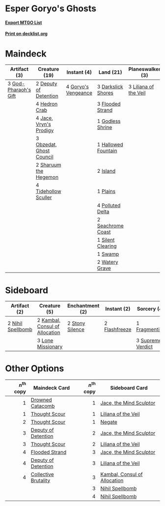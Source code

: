 # Esper Goryo's Ghosts

#### [Export MTGO List](../collection/Esper%20Goryo's%20Ghosts/Esper%20Goryo's%20Ghosts.txt)
#### [Print on decklist.org](http://decklist.org/?deckmain=3%09Collective%20Brutality%0A3%09Darkslick%20Shores%0A2%09Deputy%20of%20Detention%0A3%09Flooded%20Strand%0A3%09God-Pharaoh's%20Gift%0A1%09Godless%20Shrine%0A4%09Goryo's%20Vengeance%0A1%09Hallowed%20Fountain%0A4%09Hedron%20Crab%0A2%09Island%0A4%09Jace,%20Vryn's%20Prodigy%0A3%09Liliana%20of%20the%20Veil%0A3%09Obzedat,%20Ghost%20Council%0A1%09Plains%0A4%09Polluted%20Delta%0A2%09Refurbish%0A2%09Seachrome%20Coast%0A4%09Serum%20Visions%0A2%09Sharuum%20the%20Hegemon%0A1%09Silent%20Clearing%0A1%09Swamp%0A4%09Tidehollow%20Sculler%0A1%09Unburial%20Rites%0A2%09Watery%20Grave&deckside=2%09Flashfreeze%0A1%09Fragmentize%0A2%09Kambal,%20Consul%20of%20Allocation%0A3%09Lone%20Missionary%0A2%09Nihil%20Spellbomb%0A2%09Stony%20Silence%0A3%09Supreme%20Verdict)
# Maindeck

|                                         Artifact (3)                                          |                                           Creature (19)                                           |                                         Instant (4)                                         |                                          Land (21)                                          |                                        Planeswalker (3)                                        |                                          Sorcery (10)                                           |
|-----------------------------------------------------------------------------------------------|---------------------------------------------------------------------------------------------------|---------------------------------------------------------------------------------------------|---------------------------------------------------------------------------------------------|------------------------------------------------------------------------------------------------|-------------------------------------------------------------------------------------------------|
|3 [God-Pharaoh's Gift](http://gatherer.wizards.com/Pages/Card/Details.aspx?multiverseid=430850)|2 [Deputy of Detention](http://gatherer.wizards.com/Pages/Card/Details.aspx?multiverseid=457309)   |4 [Goryo's Vengeance](http://gatherer.wizards.com/Pages/Card/Details.aspx?multiverseid=74475)|3 [Darkslick Shores](http://gatherer.wizards.com/Pages/Card/Details.aspx?multiverseid=209400)|3 [Liliana of the Veil](http://gatherer.wizards.com/Pages/Card/Details.aspx?multiverseid=235597)|3 [Collective Brutality](http://gatherer.wizards.com/Pages/Card/Details.aspx?multiverseid=414380)|
|                                                                                               |4 [Hedron Crab](http://gatherer.wizards.com/Pages/Card/Details.aspx?multiverseid=180348)           |                                                                                             |3 [Flooded Strand](http://gatherer.wizards.com/Pages/Card/Details.aspx?multiverseid=405098)  |                                                                                                |2 [Refurbish](http://gatherer.wizards.com/Pages/Card/Details.aspx?multiverseid=417598)           |
|                                                                                               |4 [Jace, Vryn's Prodigy](http://gatherer.wizards.com/Pages/Card/Details.aspx?multiverseid=398434)  |                                                                                             |1 [Godless Shrine](http://gatherer.wizards.com/Pages/Card/Details.aspx?multiverseid=405099)  |                                                                                                |4 [Serum Visions](http://gatherer.wizards.com/Pages/Card/Details.aspx?multiverseid=50145)        |
|                                                                                               |3 [Obzedat, Ghost Council](http://gatherer.wizards.com/Pages/Card/Details.aspx?multiverseid=366246)|                                                                                             |1 [Hallowed Fountain](http://gatherer.wizards.com/Pages/Card/Details.aspx?multiverseid=97071)|                                                                                                |1 [Unburial Rites](http://gatherer.wizards.com/Pages/Card/Details.aspx?multiverseid=227087)      |
|                                                                                               |2 [Sharuum the Hegemon](http://gatherer.wizards.com/Pages/Card/Details.aspx?multiverseid=175127)   |                                                                                             |2 [Island](http://gatherer.wizards.com/Pages/Card/Details.aspx?multiverseid=439857)          |                                                                                                |                                                                                                 |
|                                                                                               |4 [Tidehollow Sculler](http://gatherer.wizards.com/Pages/Card/Details.aspx?multiverseid=175054)    |                                                                                             |1 [Plains](http://gatherer.wizards.com/Pages/Card/Details.aspx?multiverseid=439856)          |                                                                                                |                                                                                                 |
|                                                                                               |                                                                                                   |                                                                                             |4 [Polluted Delta](http://gatherer.wizards.com/Pages/Card/Details.aspx?multiverseid=405104)  |                                                                                                |                                                                                                 |
|                                                                                               |                                                                                                   |                                                                                             |2 [Seachrome Coast](http://gatherer.wizards.com/Pages/Card/Details.aspx?multiverseid=209399) |                                                                                                |                                                                                                 |
|                                                                                               |                                                                                                   |                                                                                             |1 [Silent Clearing](http://gatherer.wizards.com/Pages/Card/Details.aspx?multiverseid=464195) |                                                                                                |                                                                                                 |
|                                                                                               |                                                                                                   |                                                                                             |1 [Swamp](http://gatherer.wizards.com/Pages/Card/Details.aspx?multiverseid=439858)           |                                                                                                |                                                                                                 |
|                                                                                               |                                                                                                   |                                                                                             |2 [Watery Grave](http://gatherer.wizards.com/Pages/Card/Details.aspx?multiverseid=405114)    |                                                                                                |                                                                                                 |


# Sideboard

|                                        Artifact (2)                                        |                                              Creature (5)                                               |                                     Enchantment (2)                                      |                                      Instant (2)                                       |                                        Sorcery (4)                                         |
|--------------------------------------------------------------------------------------------|---------------------------------------------------------------------------------------------------------|------------------------------------------------------------------------------------------|----------------------------------------------------------------------------------------|--------------------------------------------------------------------------------------------|
|2 [Nihil Spellbomb](http://gatherer.wizards.com/Pages/Card/Details.aspx?multiverseid=442215)|2 [Kambal, Consul of Allocation](http://gatherer.wizards.com/Pages/Card/Details.aspx?multiverseid=417756)|2 [Stony Silence](http://gatherer.wizards.com/Pages/Card/Details.aspx?multiverseid=247425)|2 [Flashfreeze](http://gatherer.wizards.com/Pages/Card/Details.aspx?multiverseid=129908)|1 [Fragmentize](http://gatherer.wizards.com/Pages/Card/Details.aspx?multiverseid=417587)    |
|                                                                                            |3 [Lone Missionary](http://gatherer.wizards.com/Pages/Card/Details.aspx?multiverseid=386344)             |                                                                                          |                                                                                        |3 [Supreme Verdict](http://gatherer.wizards.com/Pages/Card/Details.aspx?multiverseid=438776)|


# Other Options

|*n*<sup>th</sup> copy|                                         Maindeck Card                                         |*n*<sup>th</sup> copy|                                            Sideboard Card                                             |
|--------------------:|-----------------------------------------------------------------------------------------------|--------------------:|-------------------------------------------------------------------------------------------------------|
|                    1|[Drowned Catacomb](http://gatherer.wizards.com/Pages/Card/Details.aspx?multiverseid=430633)    |                    1|[Jace, the Mind Sculptor](http://gatherer.wizards.com/Pages/Card/Details.aspx?multiverseid=442051)     |
|                    1|[Thought Scour](http://gatherer.wizards.com/Pages/Card/Details.aspx?multiverseid=380203)       |                    1|[Liliana of the Veil](http://gatherer.wizards.com/Pages/Card/Details.aspx?multiverseid=235597)         |
|                    2|[Thought Scour](http://gatherer.wizards.com/Pages/Card/Details.aspx?multiverseid=380203)       |                    1|[Negate](http://gatherer.wizards.com/Pages/Card/Details.aspx?multiverseid=423707)                      |
|                    3|[Deputy of Detention](http://gatherer.wizards.com/Pages/Card/Details.aspx?multiverseid=457309) |                    2|[Jace, the Mind Sculptor](http://gatherer.wizards.com/Pages/Card/Details.aspx?multiverseid=442051)     |
|                    3|[Thought Scour](http://gatherer.wizards.com/Pages/Card/Details.aspx?multiverseid=380203)       |                    2|[Liliana of the Veil](http://gatherer.wizards.com/Pages/Card/Details.aspx?multiverseid=235597)         |
|                    4|[Flooded Strand](http://gatherer.wizards.com/Pages/Card/Details.aspx?multiverseid=405098)      |                    3|[Jace, the Mind Sculptor](http://gatherer.wizards.com/Pages/Card/Details.aspx?multiverseid=442051)     |
|                    4|[Deputy of Detention](http://gatherer.wizards.com/Pages/Card/Details.aspx?multiverseid=457309) |                    3|[Liliana of the Veil](http://gatherer.wizards.com/Pages/Card/Details.aspx?multiverseid=235597)         |
|                    4|[Collective Brutality](http://gatherer.wizards.com/Pages/Card/Details.aspx?multiverseid=414380)|                    3|[Kambal, Consul of Allocation](http://gatherer.wizards.com/Pages/Card/Details.aspx?multiverseid=417756)|
|                     |                                                                                               |                    3|[Nihil Spellbomb](http://gatherer.wizards.com/Pages/Card/Details.aspx?multiverseid=442215)             |
|                     |                                                                                               |                    4|[Nihil Spellbomb](http://gatherer.wizards.com/Pages/Card/Details.aspx?multiverseid=442215)             |

